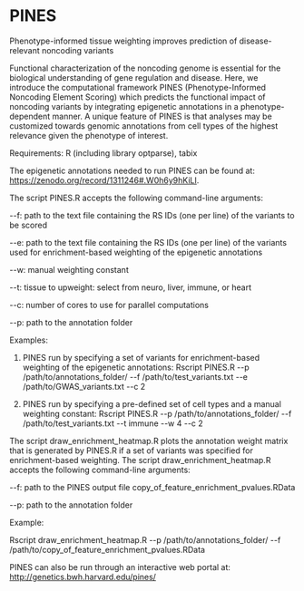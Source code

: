 # PINES
Phenotype-informed tissue weighting improves prediction of disease-relevant noncoding variants

Functional characterization of the noncoding genome is essential for the biological understanding of gene regulation and disease. Here, we introduce the computational framework PINES (Phenotype-Informed Noncoding Element Scoring) which predicts the functional impact of noncoding variants by integrating epigenetic annotations in a phenotype-dependent manner. A unique feature of PINES is that analyses may be customized towards genomic annotations from cell types of the highest relevance given the phenotype of interest.

Requirements: R (including library optparse), tabix

The epigenetic annotations needed to run PINES can be found at: https://zenodo.org/record/1311246#.W0h6y9hKiLI. 

The script PINES.R accepts the following command-line arguments:

--f: path to the text file containing the RS IDs (one per line) of the variants to be scored

--e: path to the text file containing the RS IDs (one per line) of the variants used for enrichment-based weighting of the epigenetic annotations

--w: manual weighting constant

--t: tissue to upweight: select from neuro, liver, immune, or heart

--c: number of cores to use for parallel computations

--p: path to the annotation folder

Examples:

1. PINES run by specifying a set of variants for enrichment-based weighting of the epigenetic annotations: 
Rscript PINES.R --p /path/to/annotations_folder/ --f /path/to/test_variants.txt --e /path/to/GWAS_variants.txt  --c 2

2. PINES run by specifying a pre-defined set of cell types and a manual weighting constant:
Rscript PINES.R --p /path/to/annotations_folder/ --f /path/to/test_variants.txt --t immune  --w 4 --c 2

The script draw_enrichment_heatmap.R plots the annotation weight matrix that is generated by PINES.R if a set of variants was specified for enrichment-based weighting. The script draw_enrichment_heatmap.R accepts the following command-line arguments:

--f: path to the PINES output file copy_of_feature_enrichment_pvalues.RData

--p: path to the annotation folder

Example:

Rscript draw_enrichment_heatmap.R --p /path/to/annotations_folder/ --f /path/to/copy_of_feature_enrichment_pvalues.RData

PINES can also be run through an interactive web portal at: http://genetics.bwh.harvard.edu/pines/
